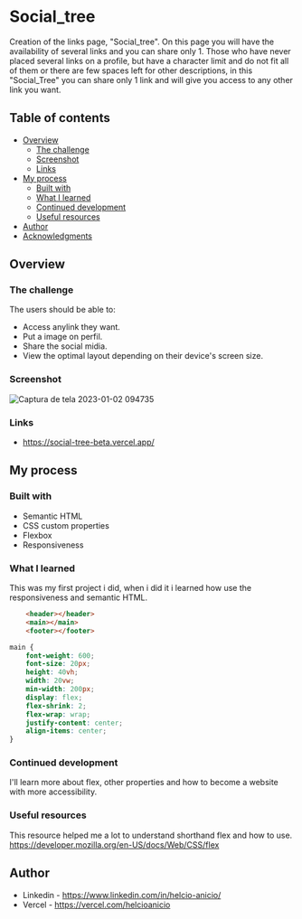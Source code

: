 # Social_tree

Creation of the links page, "Social_tree". 
On this page you will have the availability of several links and you can share only 1. Those who have never placed several links on a profile, but have a character limit and do not fit all of them or there are few spaces left for other descriptions, in this "Social_Tree" you can share only 1 link and will give you access to any other link you want.

## Table of contents

- [Overview](#overview)
  - [The challenge](#the-challenge)
  - [Screenshot](#screenshot)
  - [Links](#links)
- [My process](#my-process)
  - [Built with](#built-with)
  - [What I learned](#what-i-learned)
  - [Continued development](#continued-development)
  - [Useful resources](#useful-resources)
- [Author](#author)
- [Acknowledgments](#acknowledgments)


## Overview

### The challenge

The users should be able to:
- Access anylink they want.
- Put a image on perfil.
- Share the social midia.
- View the optimal layout depending on their device's screen size.

### Screenshot

![Captura de tela 2023-01-02 094735](https://user-images.githubusercontent.com/117602073/210236870-c097dca8-f9de-4489-8c0a-cdd73f295f0a.png)


### Links

- https://social-tree-beta.vercel.app/


## My process

### Built with

- Semantic HTML 
- CSS custom properties
- Flexbox
- Responsiveness

### What I learned

This was my first project i did, when i did it i learned how use the responsiveness and semantic HTML.

```HTML
    <header></header>
    <main></main>
    <footer></footer>
```
```CSS
main {
    font-weight: 600;
    font-size: 20px;
    height: 40vh;
    width: 20vw;
    min-width: 200px;
    display: flex;
    flex-shrink: 2;
    flex-wrap: wrap;
    justify-content: center;
    align-items: center;
}
```

### Continued development

I'll learn more about flex, other properties and how to become a website with more accessibility.

### Useful resources

This resource helped me a lot to understand shorthand flex and how to use.
https://developer.mozilla.org/en-US/docs/Web/CSS/flex

## Author

- Linkedin - https://www.linkedin.com/in/helcio-anicio/ 
- Vercel - https://vercel.com/helcioanicio


<!-- ## Acknowledgments -->


